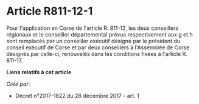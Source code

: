 # Article R811-12-1

Pour l'application en Corse de l'article R. 811-12, les deux conseillers régionaux et le conseiller départemental prévus
respectivement aux g et h sont remplacés par un conseiller exécutif désigné par le président du conseil exécutif de Corse et
par deux conseillers à l'Assemblée de Corse désignés par celle-ci, renouvelés dans les conditions fixées à l'article R.
811-17.

**Liens relatifs à cet article**

_Créé par_:

  - Décret n°2017-1822 du 28 décembre 2017 - art. 1
